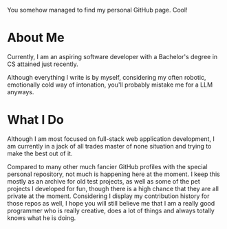 You somehow managed to find my personal GitHub page. Cool!

# About Me

Currently, I am an aspiring software developer with a Bachelor's degree in CS attained just recently.

Although everything I write is by myself, considering my often robotic, emotionally cold way of intonation, you'll probably mistake me for a LLM anyways.

# What I Do

Although I am most focused on full-stack web application development, I am currently in a jack of all trades master of none situation and trying to make the best out of it.

Compared to many other much fancier GitHub profiles with the special personal repository, not much is happening here at the moment.
I keep this mostly as an archive for old test projects, as well as some of the pet projects I developed for fun, though there is a high chance that they are all private at the moment. Considering I display my contribution history for those repos as well, I hope you will still believe me that I am a really good programmer who is really creative, does a lot of things and always totally knows what he is doing.
